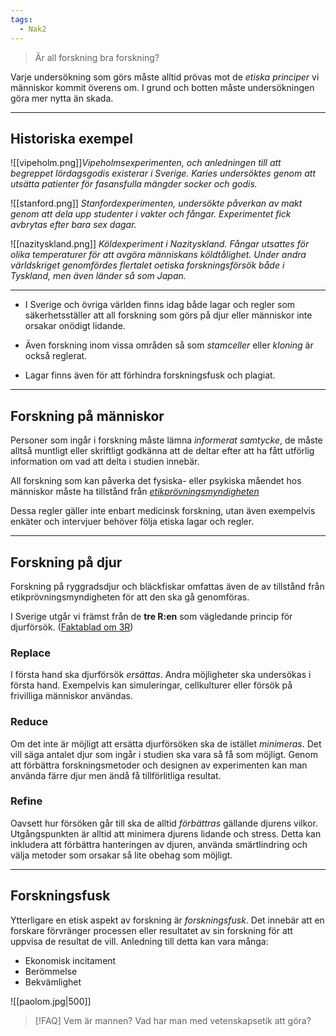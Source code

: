 ```yaml
---
tags:
  - Nak2
---
```

> Är all forskning bra forskning?

Varje undersökning som görs måste alltid prövas mot de *etiska principer* vi människor kommit överens om. I grund och botten måste undersökningen göra mer nytta än skada.

---
## Historiska exempel

![[vipeholm.png]]*Vipeholmsexperimenten, och anledningen till att begreppet lördagsgodis existerar i Sverige. Karies undersöktes genom att utsätta patienter för fasansfulla mängder socker och godis.*

![[stanford.png]]
*Stanfordexperimenten, undersökte påverkan av makt genom att dela upp studenter i vakter och fångar. Experimentet fick avbrytas efter bara sex dagar.*

![[nazityskland.png]]
*Köldexperiment i Nazityskland. Fångar utsattes för olika temperaturer för att avgöra människans köldtålighet. Under andra världskriget genomfördes flertalet oetiska forskningsförsök både i Tyskland, men även länder så som Japan.*

---

- I Sverige och övriga världen finns idag både lagar och regler som säkerhetsställer att all forskning som görs på djur eller människor inte orsakar onödigt lidande.

- Även forskning inom vissa områden så som *stamceller* eller *kloning* är också reglerat.

- Lagar finns även för att förhindra forskningsfusk och plagiat.

---

## Forskning på människor

Personer som ingår i forskning måste lämna *informerat samtycke*, de måste alltså muntligt eller skriftligt godkänna att de deltar efter att ha fått utförlig information om vad att delta i studien innebär.

All forskning som kan påverka det fysiska- eller psykiska måendet hos människor måste ha tillstånd från [*etikprövningsmyndigheten*](https://etikprovningsmyndigheten.se/)

Dessa regler gäller inte enbart medicinsk forskning, utan även exempelvis enkäter och intervjuer behöver följa etiska lagar och regler.

---

## Forskning på djur

Forskning på ryggradsdjur och bläckfiskar omfattas även de av tillstånd från etikprövningsmyndigheten för att den ska gå genomföras.

I Sverige utgår vi främst från de **tre R:en** som vägledande princip för djurförsök. ([Faktablad om 3R](https://www2.jordbruksverket.se/download/18.7cf5ca82188006ce38e1e328/1683708070554/ovr573v2.pdf))

### Replace
I första hand ska djurförsök *ersättas*. Andra möjligheter ska undersökas i första hand.  Exempelvis kan simuleringar, cellkulturer eller försök på frivilliga människor användas.

### Reduce
Om det inte är möjligt att ersätta djurförsöken ska de istället *minimeras*. Det vill säga antalet djur som ingår i studien ska vara så få som möjligt. Genom att förbättra forskningsmetoder och designen av experimenten kan man använda färre djur men ändå få tillförlitliga resultat.

### Refine
Oavsett hur försöken går till ska de alltid *förbättras* gällande djurens vilkor. Utgångspunkten är alltid att minimera djurens lidande och stress. Detta kan inkludera att förbättra hanteringen av djuren, använda smärtlindring och välja metoder som orsakar så lite obehag som möjligt.

----

## Forskningsfusk

Ytterligare en etisk aspekt av forskning är *forskningsfusk*. Det innebär att en forskare förvränger processen eller resultatet av sin forskning för att uppvisa de resultat de vill. Anledning till detta kan vara många:

- Ekonomisk incitament
- Berömmelse
- Bekvämlighet

![[paolom.jpg|500]]


>[!FAQ] ‎Vem är mannen? Vad har man med vetenskapsetik att göra?
